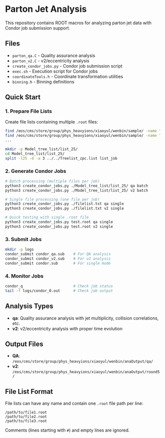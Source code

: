 # Parton Jet Analysis

This repository contains ROOT macros for analyzing parton jet data with Condor job submission support.

## Files

- `parton_qa.C` - Quality assurance analysis
- `parton_v2.C` - v2/eccentricity analysis  
- `create_condor_jobs.py` - Condor job submission script
- `exec.sh` - Execution script for Condor jobs
- `coordinateTools.h` - Coordinate transformation utilities
- `binning.h` - Binning definitions

## Quick Start

### 1. Prepare File Lists

Create file lists containing multiple `.root` files:

```bash
find /eos/cms/store/group/phys_heavyions/xiaoyul/wenbin/sample/ -name "*batch4*">>Treelist_zpc.list
find /eos/cms/store/group/phys_heavyions/xiaoyul/wenbin/sample/ -name "*batch5*">>Treelist_zpc.list
...

mkdir -p Model_tree_list/list_25/
cd Model_tree_list/list_25/
split -l25 -d -a 3 ../../Treelist_zpc.list list_job
```

### 2. Generate Condor Jobs

```bash
# Batch processing (multiple files per job)
python3 create_condor_jobs.py ./Model_tree_list/list_25/ qa batch
python3 create_condor_jobs.py ./Model_tree_list/list_25/ v2 batch

# Single file processing (one file per job)
python3 create_condor_jobs.py ./filelist.txt qa single
python3 create_condor_jobs.py ./filelist.txt v2 single

# Quick testing with single .root file
python3 create_condor_jobs.py test.root qa single
python3 create_condor_jobs.py test.root v2 single
```

### 3. Submit Jobs

```bash
mkdir -p logs
condor_submit condor_qa.sub    # For QA analysis
condor_submit condor_v2.sub    # For v2 analysis
condor_submit condor.sub       # For single mode
```

### 4. Monitor Jobs

```bash
condor_q                       # Check job status
tail -f logs/condor_0.out      # Check job output
```

## Analysis Types

- **qa**: Quality assurance analysis with jet multiplicity, collision correlations, etc.
- **v2**: v2/eccentricity analysis with proper time evolution

## Output Files

- **QA**: `/eos/cms/store/group/phys_heavyions/xiaoyul/wenbin/anaOutput/qa/`
- **v2**: `/eos/cms/store/group/phys_heavyions/xiaoyul/wenbin/anaOutput/round5/`

## File List Format

File lists can have any name and contain one `.root` file path per line:

```
/path/to/file1.root
/path/to/file2.root
/path/to/file3.root
```

Comments (lines starting with `#`) and empty lines are ignored.
